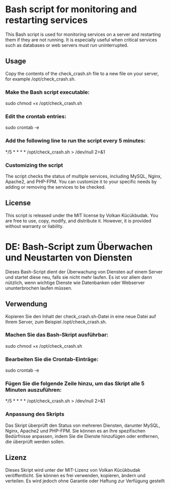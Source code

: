 # Bash script for monitoring and restarting services
This Bash script is used for monitoring services on a server and restarting them if they are not running. It is especially useful when critical services such as databases or web servers must run uninterrupted.

## Usage
Copy the contents of the check_crash.sh file to a new file on your server, for example /opt/check_crash.sh.

### Make the Bash script executable:
sudo chmod +x /opt/check_crash.sh

### Edit the crontab entries:
sudo crontab -e

### Add the following line to run the script every 5 minutes:
*/5 * * * * /opt/check_crash.sh > /dev/null 2>&1

### Customizing the script
The script checks the status of multiple services, including MySQL, Nginx, Apache2, and PHP-FPM. You can customize it to your specific needs by adding or removing the services to be checked.

## License
This script is released under the MIT license by Volkan Kücükbudak. You are free to use, copy, modify, and distribute it. However, it is provided without warranty or liability.


# DE: Bash-Script zum Überwachen und Neustarten von Diensten
Dieses Bash-Script dient der Überwachung von Diensten auf einem Server und startet diese neu, falls sie nicht mehr laufen. Es ist vor allem dann nützlich, wenn wichtige Dienste wie Datenbanken oder Webserver ununterbrochen laufen müssen.

## Verwendung
Kopieren Sie den Inhalt der check_crash.sh-Datei in eine neue Datei auf Ihrem Server, zum Beispiel /opt/check_crash.sh.

### Machen Sie das Bash-Skript ausführbar:
sudo chmod +x /opt/check_crash.sh

### Bearbeiten Sie die Crontab-Einträge:
sudo crontab -e

### Fügen Sie die folgende Zeile hinzu, um das Skript alle 5 Minuten auszuführen:
*/5 * * * * /opt/check_crash.sh > /dev/null 2>&1

### Anpassung des Skripts
Das Skript überprüft den Status von mehreren Diensten, darunter MySQL, Nginx, Apache2 und PHP-FPM. Sie können es an Ihre spezifischen Bedürfnisse anpassen, indem Sie die Dienste hinzufügen oder entfernen, die überprüft werden sollen.

## Lizenz
Dieses Skript wird unter der MIT-Lizenz von Volkan Kücükbudak veröffentlicht. Sie können es frei verwenden, kopieren, ändern und verteilen. Es wird jedoch ohne Garantie oder Haftung zur Verfügung gestellt
